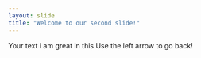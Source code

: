 ```yaml
---
layout: slide
title: "Welcome to our second slide!"
---
```

Your text i am great in this
Use the left arrow to go back!

